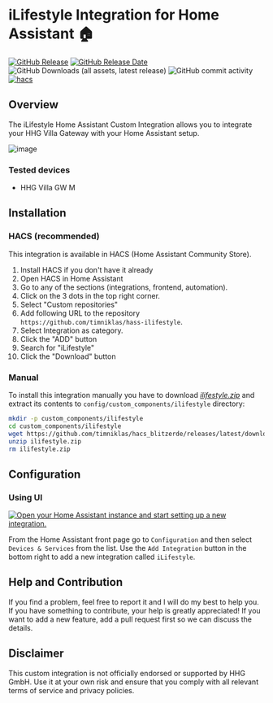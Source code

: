 # iLifestyle Integration for Home Assistant 🏠

[![GitHub Release](https://img.shields.io/github/v/release/timniklas/hass-ilifestyle?sort=semver&style=for-the-badge&color=green)](https://github.com/timniklas/hass-ilifestyle/releases/)
[![GitHub Release Date](https://img.shields.io/github/release-date/timniklas/hass-ilifestyle?style=for-the-badge&color=green)](https://github.com/timniklas/hass-ilifestyle/releases/)
![GitHub Downloads (all assets, latest release)](https://img.shields.io/github/downloads/timniklas/hass-ilifestyle/latest/total?style=for-the-badge&label=Downloads%20latest%20Release)
![GitHub commit activity](https://img.shields.io/github/commit-activity/m/timniklas/hass-ilifestyle?style=for-the-badge)
[![hacs](https://img.shields.io/badge/HACS-Integration-blue.svg?style=for-the-badge)](https://github.com/hacs/integration)

## Overview

The iLifestyle Home Assistant Custom Integration allows you to integrate your HHG Villa Gateway with your Home Assistant setup.

![image](https://github.com/user-attachments/assets/72191a2b-6fe4-406b-a7a9-f85adacb3b82)

### Tested devices
- HHG Villa GW M

## Installation

### HACS (recommended)

This integration is available in HACS (Home Assistant Community Store).

1. Install HACS if you don't have it already
2. Open HACS in Home Assistant
3. Go to any of the sections (integrations, frontend, automation).
4. Click on the 3 dots in the top right corner.
5. Select "Custom repositories"
6. Add following URL to the repository `https://github.com/timniklas/hass-ilifestyle`.
7. Select Integration as category.
8. Click the "ADD" button
9. Search for "iLifestyle"
10. Click the "Download" button

### Manual

To install this integration manually you have to download [_ilifestyle.zip_](https://github.com/timniklas/hass-ilifestyle/releases/latest/) and extract its contents to `config/custom_components/ilifestyle` directory:

```bash
mkdir -p custom_components/ilifestyle
cd custom_components/ilifestyle
wget https://github.com/timniklas/hacs_blitzerde/releases/latest/download/ilifestyle.zip
unzip ilifestyle.zip
rm ilifestyle.zip
```

## Configuration

### Using UI

[![Open your Home Assistant instance and start setting up a new integration.](https://my.home-assistant.io/badges/config_flow_start.svg)](https://my.home-assistant.io/redirect/config_flow_start/?domain=ilifestyle)

From the Home Assistant front page go to `Configuration` and then select `Devices & Services` from the list.
Use the `Add Integration` button in the bottom right to add a new integration called `iLifestyle`.

## Help and Contribution

If you find a problem, feel free to report it and I will do my best to help you.
If you have something to contribute, your help is greatly appreciated!
If you want to add a new feature, add a pull request first so we can discuss the details.

## Disclaimer

This custom integration is not officially endorsed or supported by HHG GmbH.
Use it at your own risk and ensure that you comply with all relevant terms of service and privacy policies.
